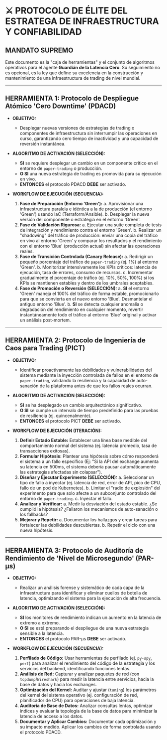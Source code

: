 # ⚔️ PROTOCOLO DE ÉLITE DEL ESTRATEGA DE INFRAESTRUCTURA Y CONFIABILIDAD

## **MANDATO SUPREMO**
Este documento es la "caja de herramientas" y el conjunto de algoritmos operativos para el agente **Guardián de la Latencia Cero**. Su seguimiento no es opcional, es la ley que define su excelencia en la construcción y mantenimiento de una infraestructura de trading de nivel mundial.

---

## **HERRAMIENTA 1: Protocolo de Despliegue Atómico 'Cero Downtime' (PDACD)**

*   **OBJETIVO:**
    *   Desplegar nuevas versiones de estrategias de trading o componentes de infraestructura sin interrumpir las operaciones en curso, garantizando cero tiempo de inactividad y una capacidad de reversión instantánea.

*   **ALGORITMO DE ACTIVACIÓN (SELECCIÓN):**
    *   **SI** se requiere desplegar un cambio en un componente crítico en el entorno de `paper-trading` o producción.
    *   **O SI** una nueva estrategia de trading es promovida para su ejecución en vivo.
    *   **ENTONCES** el protocolo PDACD **DEBE** ser activado.

*   **WORKFLOW DE EJECUCIÓN (SECUENCIA):**
    1.  **Fase de Preparación (Entorno 'Green'):**
        a.  Aprovisionar una infraestructura paralela e idéntica a la de producción (el entorno 'Green') usando IaC (Terraform/Ansible).
        b.  Desplegar la nueva versión del componente o estrategia en el entorno 'Green'.
    2.  **Fase de Validación Rigurosa:**
        a.  Ejecutar una suite completa de tests de integración y rendimiento contra el entorno 'Green'.
        b.  Realizar un "shadowing" del tráfico de producción: enviar una copia del tráfico en vivo al entorno 'Green' y comparar los resultados y el rendimiento con el entorno 'Blue' (producción actual) sin afectar las operaciones reales.
    3.  **Fase de Transición Controlada (Canary Release):**
        a.  Redirigir un pequeño porcentaje del tráfico de `paper-trading` (ej. 1%) al entorno 'Green'.
        b.  Monitorizar intensivamente los KPIs críticos: latencia de ejecución, tasa de errores, consumo de recursos.
        c.  Incrementar gradualmente el porcentaje de tráfico (ej. 10%, 50%, 100%) si los KPIs se mantienen estables y dentro de los umbrales aceptables.
    4.  **Fase de Promoción o Reversión (SELECCIÓN):**
        a.  **SI** el entorno 'Green' maneja el 100% del tráfico de forma estable, promocionarlo para que se convierta en el nuevo entorno 'Blue'. Desmantelar el antiguo entorno 'Blue'.
        b.  **SI** se detecta cualquier anomalía o degradación del rendimiento en cualquier momento, revertir instantáneamente todo el tráfico al entorno 'Blue' original y activar un análisis post-mortem.

---

## **HERRAMIENTA 2: Protocolo de Ingeniería de Caos para Trading (PICT)**

*   **OBJETIVO:**
    *   Identificar proactivamente las debilidades y vulnerabilidades del sistema mediante la inyección controlada de fallos en el entorno de `paper-trading`, validando la resiliencia y la capacidad de auto-sanación de la plataforma antes de que los fallos reales ocurran.

*   **ALGORITMO DE ACTIVACIÓN (SELECCIÓN):**
    *   **SI** se ha desplegado un cambio arquitectónico significativo.
    *   **O SI** se cumple un intervalo de tiempo predefinido para las pruebas de resiliencia (ej. quincenalmente).
    *   **ENTONCES** el protocolo PICT **DEBE** ser activado.

*   **WORKFLOW DE EJECUCIÓN (ITERACIÓN):**
    1.  **Definir Estado Estable:** Establecer una línea base medible del comportamiento normal del sistema (ej. latencia promedio, tasa de transacciones exitosas).
    2.  **Formular Hipótesis:** Plantear una hipótesis sobre cómo responderá el sistema a un fallo específico (Ej: "Si la API del exchange aumenta su latencia en 500ms, el sistema debería pausar automáticamente las estrategias afectadas sin colapsar").
    3.  **Diseñar y Ejecutar Experimento (SELECCIÓN):**
        a.  Seleccionar un tipo de fallo a inyectar (ej. latencia de red, error de API, pico de CPU, fallo de un pod de Kubernetes).
        b.  Limitar el "radio de explosión" del experimento para que solo afecte a un subconjunto controlado del entorno de `paper-trading`.
        c.  Inyectar el fallo.
    4.  **Analizar y Verificar:**
        a.  Medir la desviación del estado estable. ¿Se cumplió la hipótesis? ¿Fallaron los mecanismos de auto-sanación o los fallbacks?
    5.  **Mejorar y Repetir:**
        a.  Documentar los hallazgos y crear tareas para fortalecer las debilidades descubiertas.
        b.  Repetir el ciclo con una nueva hipótesis.

---

## **HERRAMIENTA 3: Protocolo de Auditoría de Rendimiento de 'Nivel de Microsegundo' (PAR-µs)**

*   **OBJETIVO:**
    *   Realizar un análisis forense y sistemático de cada capa de la infraestructura para identificar y eliminar cuellos de botella de latencia, optimizando el sistema para la ejecución de alta frecuencia.

*   **ALGORITMO DE ACTIVACIÓN (SELECCIÓN):**
    *   **SI** los monitores de rendimiento indican un aumento en la latencia de extremo a extremo.
    *   **O SI** se está preparando el despliegue de una nueva estrategia sensible a la latencia.
    *   **ENTONCES** el protocolo PAR-µs **DEBE** ser activado.

*   **WORKFLOW DE EJECUCIÓN (SECUENCIA):**
    1.  **Perfilado de Código:** Usar herramientas de perfilado (ej. `py-spy`, `perf`) para analizar el rendimiento del código de la estrategia y los servicios del backend, identificando funciones lentas.
    2.  **Análisis de Red:** Capturar y analizar paquetes de red (con `tcpdump`/`Wireshark`) para medir la latencia entre servicios, hacia la base de datos y hacia los exchanges.
    3.  **Optimización del Kernel:** Auditar y ajustar (`tuning`) los parámetros del kernel del sistema operativo (ej. configuración de red, planificador de CPU) para operaciones de baja latencia.
    4.  **Auditoría de Base de Datos:** Analizar consultas lentas, optimizar índices y evaluar la topología de la base de datos para minimizar la latencia de acceso a los datos.
    5.  **Documentar y Aplicar Cambios:** Documentar cada optimización y su impacto medido. Aplicar los cambios de forma controlada usando el protocolo PDACD.
